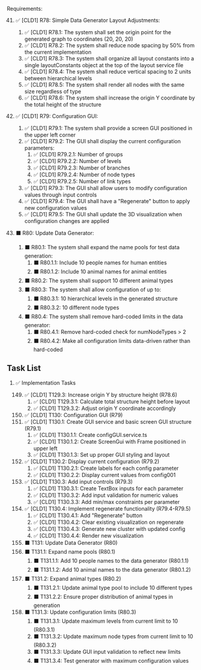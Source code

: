 Requirements:

41. ✅ [CLD1] R78: Simple Data Generator Layout Adjustments:

    1. ✅ [CLD1] R78.1: The system shall set the origin point for the generated graph to coordinates (20, 20, 20)
    2. ✅ [CLD1] R78.2: The system shall reduce node spacing by 50% from the current implementation
    3. ✅ [CLD1] R78.3: The system shall organize all layout constants into a single layoutConstants object at the top of the layout service file
    4. ✅ [CLD1] R78.4: The system shall reduce vertical spacing to 2 units between hierarchical levels
    5. ✅ [CLD1] R78.5: The system shall render all nodes with the same size regardless of type
    6. ✅ [CLD1] R78.6: The system shall increase the origin Y coordinate by the total height of the structure

42. ✅ [CLD1] R79: Configuration GUI:

    1. ✅ [CLD1] R79.1: The system shall provide a screen GUI positioned in the upper left corner
    2. ✅ [CLD1] R79.2: The GUI shall display the current configuration parameters:
       1. ✅ [CLD1] R79.2.1: Number of groups
       2. ✅ [CLD1] R79.2.2: Number of levels
       3. ✅ [CLD1] R79.2.3: Number of branches
       4. ✅ [CLD1] R79.2.4: Number of node types
       5. ✅ [CLD1] R79.2.5: Number of link types
    3. ✅ [CLD1] R79.3: The GUI shall allow users to modify configuration values through input controls
    4. ✅ [CLD1] R79.4: The GUI shall have a "Regenerate" button to apply new configuration values
    5. ✅ [CLD1] R79.5: The GUI shall update the 3D visualization when configuration changes are applied

43. ⬛ R80: Update Data Generator:

    1. ⬛ R80.1: The system shall expand the name pools for test data generation:
       1. ⬛ R80.1.1: Include 10 people names for human entities
       2. ⬛ R80.1.2: Include 10 animal names for animal entities
    2. ⬛ R80.2: The system shall support 10 different animal types
    3. ⬛ R80.3: The system shall allow configuration of up to:
       1. ⬛ R80.3.1: 10 hierarchical levels in the generated structure
       2. ⬛ R80.3.2: 10 different node types
    4. ⬛ R80.4: The system shall remove hard-coded limits in the data generator:
       1. ⬛ R80.4.1: Remove hard-coded check for numNodeTypes > 2
       2. ⬛ R80.4.2: Make all configuration limits data-driven rather than hard-coded

## Task List

1.  ✅ Implementation Tasks

    149.  ✅ [CLD1] T129.3: Increase origin Y by structure height (R78.6)
          1. ✅ [CLD1] T129.3.1: Calculate total structure height before layout
          2. ✅ [CLD1] T129.3.2: Adjust origin Y coordinate accordingly
    150.  ✅ [CLD1] T130: Configuration GUI (R79)
    151.  ✅ [CLD1] T130.1: Create GUI service and basic screen GUI structure (R79.1)
          1. ✅ [CLD1] T130.1.1: Create configGUI.service.ts
          2. ✅ [CLD1] T130.1.2: Create ScreenGui with Frame positioned in upper left
          3. ✅ [CLD1] T130.1.3: Set up proper GUI styling and layout
    152.  ✅ [CLD1] T130.2: Display current configuration (R79.2)
          1. ✅ [CLD1] T130.2.1: Create labels for each config parameter
          2. ✅ [CLD1] T130.2.2: Display current values from config001
    153.  ✅ [CLD1] T130.3: Add input controls (R79.3)
          1. ✅ [CLD1] T130.3.1: Create TextBox inputs for each parameter
          2. ✅ [CLD1] T130.3.2: Add input validation for numeric values
          3. ✅ [CLD1] T130.3.3: Add min/max constraints per parameter
    154.  ✅ [CLD1] T130.4: Implement regenerate functionality (R79.4-R79.5)
          1. ✅ [CLD1] T130.4.1: Add "Regenerate" button
          2. ✅ [CLD1] T130.4.2: Clear existing visualization on regenerate
          3. ✅ [CLD1] T130.4.3: Generate new cluster with updated config
          4. ✅ [CLD1] T130.4.4: Render new visualization
    155.  ⬛ T131: Update Data Generator (R80)
    156.  ⬛ T131.1: Expand name pools (R80.1)
          1. ⬛ T131.1.1: Add 10 people names to the data generator (R80.1.1)
          2. ⬛ T131.1.2: Add 10 animal names to the data generator (R80.1.2)
    157.  ⬛ T131.2: Expand animal types (R80.2)
          1. ⬛ T131.2.1: Update animal type pool to include 10 different types
          2. ⬛ T131.2.2: Ensure proper distribution of animal types in generation
    158.  ⬛ T131.3: Update configuration limits (R80.3)
          1. ⬛ T131.3.1: Update maximum levels from current limit to 10 (R80.3.1)
          2. ⬛ T131.3.2: Update maximum node types from current limit to 10 (R80.3.2)
          3. ⬛ T131.3.3: Update GUI input validation to reflect new limits
          4. ⬛ T131.3.4: Test generator with maximum configuration values
